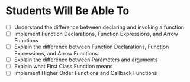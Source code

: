 # Students Will Be Able To
- [ ] Understand the difference between declaring and invoking a function
- [ ] Implement Function Declarations, Function Expressions, and Arrow Functions
- [ ] Explain the difference between Function Declarations, Function Expressions, and Arrow Functions
- [ ] Explain the difference between Parameters and arguments
- [ ] Explain what First Class Function means
- [ ] Implement Higher Order Functions and Callback Functions
